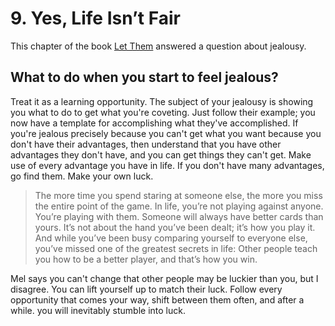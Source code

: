 # 9. Yes, Life Isn’t Fair

This chapter of the book [Let Them](../../../2025/10/14/let-them.md) answered a question about jealousy.

## What to do when you start to feel jealous? 

Treat it as a learning opportunity. The subject of your jealousy is showing you what to do to get what you're coveting. Just follow their example; you now have a template for accomplishing what they've accomplished. If you're jealous precisely because you can't get what you want because you don't have their advantages, then understand that you have other advantages they don't have, and you can get things they can't get. Make use of every advantage you have in life. If you don't have many advantages, go find them. Make your own luck.

> The more time you spend staring at someone else, the more you miss the entire point of the game. In life, you’re not playing against anyone. You’re playing with them. Someone will always have better cards than yours. It’s not about the hand you’ve been dealt; it’s how you play it. And while you’ve been busy comparing yourself to everyone else, you’ve missed one of the greatest secrets in life: Other people teach you how to be a better player, and that’s how you win.

Mel says you can't change that other people may be luckier than you, but I disagree. You can lift yourself up to match their luck. Follow every opportunity that comes your way, shift between them often, and after a while. you will inevitably stumble into luck.

